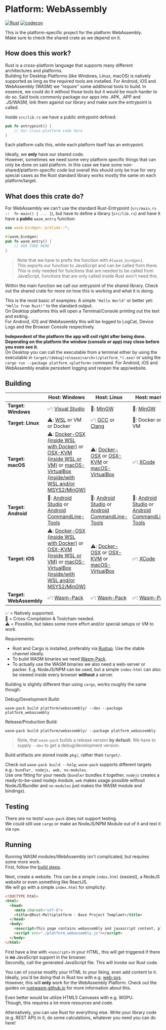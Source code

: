# Platform: WebAssembly

[![Rust](https://github.com/rust-multiplatform/Bevy-Template/actions/workflows/platform_webassembly.yml/badge.svg)](https://github.com/rust-multiplatform/Bevy-Template/actions/workflows/platform_webassembly.yml)
[![codecov](https://codecov.io/gh/rust-multiplatform/Bevy-Template/branch/main/graph/badge.svg?token=XpGvuQVirP)](https://codecov.io/gh/rust-multiplatform/Bevy-Template)

This is the platform-specific project for the platform WebAssembly.  
Make sure to check the shared crate as we depend on it.

## How does this work?

Rust is a cross-platform language that supports many different architectures and platforms.  
Building for Desktop Platforms (like Windows, Linux, macOS) is natively supported as long as the required tools are installed.
For Android, iOS and WebAssembly (WASM) we _"require"_ some additional tools to build.
In essence, we could do it without those tools but it would be much harder to do so.
Said tools commonly package our apps into .APK, .APP and .JS/WASM, link them against our library and make sure the entrypoint is called.

Inside `src/lib.rs` we have a public entrypoint defined:

```rust
pub fn entrypoint() {
    // Our cross-platform code here
}
```

Each platform calls this, while each platform itself has an entrypoint.  

Ideally, we **only** have our shared code.  
However, sometimes we need some very platform specific things that can only be done on said platform.
In this case we have _some_ non-shared/platform-specific code but overall this should only be true for very special cases as the Rust standard library works mostly the same on each platform/target.

## What does this crate do?

For WebAssembly we can't use the standard Rust-Entrypoint (`src/main.rs ::  fn main() { ... }`), but have to define a library (`src/lib.rs`) and have it have a **public** `wasm_entry` function:

```rust
use wasm_bindgen::prelude::*;

#[wasm_bindgen]
pub fn wasm_entry() {
    // OUR CODE HERE
}

```

> Note that we have to prefix the function with `#[wasm_bindgen]`.  
> This exports our function to JavaScript and can be called from there.  
> This is only needed for functions that are needed to be called from JavaScript, functions that are only called inside Rust won't need this.

Within the main function we call our entrypoint of the shared library.
Check out the shared crate for more on how this is working and what it is doing.

This is the most basic of examples: A simple `"Hello World"` or better yet: `"Hello from Rust!"` to the standard output.  
On Desktop platforms this will open a Terminal/Console printing out the text and exiting.  
For Android, iOS and WebAssembly this will be logged to LogCat, Device Logs and the Browser Console respectively.  

**Independent of the platform the app will _exit_ right after being done. Depending on the platform the window (console _or_ app) may close before you even see it.**  
On Desktop you can call the executable from a terminal either by using the executable in `target/(debug|release|<arch>)/platform_*(.exe)` or using the `cargo run --package platform_<platform>` command.
For Android, iOS and WebAssembly enable persistent logging and reopen the app/website.

## Building

|                         | Host: Windows                                                                                                                                                                                                                                                    | Host: Linux                                                                                                                                                                     | Host: macOS                                                                                                                                    |
| ----------------------- | ---------------------------------------------------------------------------------------------------------------------------------------------------------------------------------------------------------------------------------------------------------------- | ------------------------------------------------------------------------------------------------------------------------------------------------------------------------------- | ---------------------------------------------------------------------------------------------------------------------------------------------- |
| **Target: Windows**     | ✅: [Visual Studio](https://visualstudio.com/)                                                                                                                                                                                                                    | 🔀: [MinGW](https://www.mingw-w64.org/)                                                                                                                                          | 🔀: [MinGW](https://www.mingw-w64.org/)                                                                                                         |
| **Target: Linux**       | ⚠️: [WSL](https://docs.microsoft.com/en-us/windows/wsl/) or VM or Docker                                                                                                                                                                                          | ✅: [GCC](https://gcc.gnu.org/) or [Clang](https://clang.llvm.org/)                                                                                                              | 🔀: Docker or VM                                                                                                                                |
| **Target: macOS**       | ⚠️: [Docker-OSX (inside WSL with Docker)](https://github.com/sickcodes/Docker-OSX) or [OSX-KVM (inside WSL or VM)](https://github.com/kholia/OSX-KVM) or [macOS-VirtualBox (inside/with WSL and/or MSYS2/MinGW)](https://github.com/myspaghetti/macos-virtualbox) | ⚠️: [Docker-OSX](https://github.com/sickcodes/Docker-OSX) or [OSX-KVM](https://github.com/kholia/OSX-KVM) or [macOS-VirtualBox](https://github.com/myspaghetti/macos-virtualbox) | ✅: [XCode](https://developer.apple.com/xcode/)                                                                                                 |
| **Target: Android**     | 🔀: [Android Studio](https://developer.android.com/studio/) or [Android CommandLine-Tools](https://developer.android.com/studio/#command-tools)                                                                                                                   | 🔀: [Android Studio](https://developer.android.com/studio/) or [Android CommandLine-Tools](https://developer.android.com/studio/#command-tools)                                  | 🔀: [Android Studio](https://developer.android.com/studio/) or [Android CommandLine-Tools](https://developer.android.com/studio/#command-tools) |
| **Target: iOS**         | ⚠️: [Docker-OSX (inside WSL with Docker)](https://github.com/sickcodes/Docker-OSX) or [OSX-KVM (inside WSL or VM)](https://github.com/kholia/OSX-KVM) or [macOS-VirtualBox (inside/with WSL and/or MSYS2/MinGW)](https://github.com/myspaghetti/macos-virtualbox) | ⚠️: [Docker-OSX](https://github.com/sickcodes/Docker-OSX) or [OSX-KVM](https://github.com/kholia/OSX-KVM) or [macOS-VirtualBox](https://github.com/myspaghetti/macos-virtualbox) | ✅: [XCode](https://developer.apple.com/xcode/)                                                                                                 |
| **Target: WebAssembly** | ✅: [Wasm-Pack](https://rustwasm.github.io/wasm-pack/installer/)                                                                                                                                                                                                  | ✅: [Wasm-Pack](https://rustwasm.github.io/wasm-pack/installer/)                                                                                                                 | ✅: [Wasm-Pack](https://rustwasm.github.io/wasm-pack/installer/)                                                                                |

✅ = Natively supported.  
🔀 = Cross-Compilation & Toolchain needed.  
⚠️ = Possible, but takes some more effort and/or special setups or VM to work.

Requirements:  

- Rust and Cargo is installed, preferably via [Rustup](https://rustup.rs/). Use the stable channel ideally.
- To build WASM binaries we need [Wasm-Pack](https://rustwasm.github.io/wasm-pack/installer/).
- To actually use the WASM binaries we also need a web-server or packer. E.g. NodeJS/NPM can be used, but a simple `index.html` can also be viewed inside every browser **without** a server.

Building is slightly different than using `cargo`, works roughly the same though:

Debug/Development Build:

```shell
wasm-pack build platform/webassembly/ --dev --package platform_webassembly
```

Release/Production Build:

```shell
wasm-pack build platform/webassembly/ --package platform_webassembly
```

> Note, that `wasm-pack` builds a release version **by default**.
> We have to supply `--dev` to get a debug/development version.

Build artifacts are stored inside `pkg/`, rather than `target/`.

Check out `wasm-pack build --help`; `wasm-pack` supports different targets e.g.: `bundler, nodejs, web, no-modules`.  
Use one fitting for your needs (`bundler` bundles it together, `nodejs` creates a ready-to-be-used nodejs module, `web` makes usage possible without NodeJS/Bundler and `no-modules` just makes the WASM module and bindings).

## Testing

There are no tests! `wasm-pack` does not support testing.  
We could still use `cargo` or make an NodeJS/NPM Module out of it and test it via `npm`.

## Running

Running WASM modules/WebAssembly isn't complicated, but requires some more work.  
First, follow the [build steps](#building).  

Next, create a website. This can be a simple `index.html` (easiest), a NodeJS website or even something like ReactJS.  
We will go with a simple `index.html` for simplicity:  

```html
<!DOCTYPE html>
<html>
  <head>
    <meta charset="utf-8">
    <title>@Rust-Multiplatform - Base Project Templaet</title>
  </head>
  <body>
    <noscript>This page contains webassembly and javascript content, please enable javascript in your browser.</noscript>
    <script src="./platform_webassembly.js"></script>
  </body>
</html>
```

First have a line with `<noscript>` in your HTML, this will get triggered if there is **no** JavaScript support in the browser.  
Secondly, call the generated JavaScript file. This will invoke our Rust code.

You can of course modify your HTML to your liking, even add content to it.  
Ideally, you'd be doing that in Rust too with e.g. [web-sys](https://docs.rs/web-sys/0.3.35/i686-unknown-linux-gnu/web_sys/).  
However, this will **only** work for the WebAssembly Platform.
Check out the guides on [rustwasm.github.io](https://rustwasm.github.io) for more information about this.

Even better would be utilize HTML5 Canvases with e.g. WGPU.  
Though, this requires a lot more resources and code.

Alternatively, you can use Rust for everything else. Write your library code (e.g. REST API) in it, do some calculations, whatever you need you can do here!
